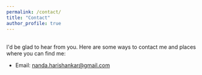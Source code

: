 ```yaml
---
permalink: /contact/
title: "Contact"
author_profile: true
---
```

<br>
I'd be glad to hear from you. Here are some ways to contact me and places where you can find me:

* Email: <a href="mailto:nanda.harishankar@gmail.com" style="color:#52adc8">nanda.harishankar@gmail.com</a>
